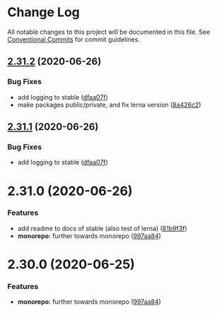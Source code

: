# Change Log

All notable changes to this project will be documented in this file.
See [Conventional Commits](https://conventionalcommits.org) for commit guidelines.

## [2.31.2](https://github.com/haved/cognite-sdk-js/compare/@haved/cogsdk@2.31.0...@haved/cogsdk@2.31.2) (2020-06-26)


### Bug Fixes

* add logging to stable ([dfaa07f](https://github.com/haved/cognite-sdk-js/commit/dfaa07f256d1b12f39fdcc3ea13f7f3697e1241f))
* make packages public/private, and fix lerna version ([8a426c2](https://github.com/haved/cognite-sdk-js/commit/8a426c218309cd3d228f1eda00cf1ae14ea39bcb))





## [2.31.1](https://github.com/haved/cognite-sdk-js/compare/@haved/cogsdk@2.31.0...@haved/cogsdk@2.31.1) (2020-06-26)


### Bug Fixes

* add logging to stable ([dfaa07f](https://github.com/haved/cognite-sdk-js/commit/dfaa07f256d1b12f39fdcc3ea13f7f3697e1241f))





# 2.31.0 (2020-06-26)


### Features

* add readme to docs of stable (also test of lerna) ([81b9f3f](https://github.com/haved/cognite-sdk-js/commit/81b9f3fa7b522cc1c53d4b23c688823a76aea4fc))
* **monorepo:** further towards monorepo ([997aa84](https://github.com/haved/cognite-sdk-js/commit/997aa845217516a2bdf20ec1b569ba911a1b2e60))





# 2.30.0 (2020-06-25)


### Features

* **monorepo:** further towards monorepo ([997aa84](https://github.com/cognitedata/cognite-sdk-js/commit/997aa845217516a2bdf20ec1b569ba911a1b2e60))
